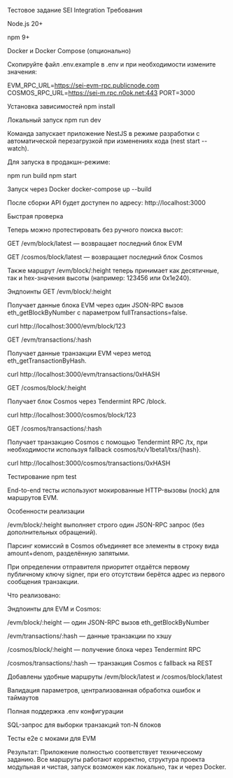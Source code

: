 Тестовое задание SEI Integration
Требования

Node.js 20+

npm 9+

Docker и Docker Compose (опционально)

Скопируйте файл .env.example в .env и при необходимости измените значения:

EVM_RPC_URL=https://sei-evm-rpc.publicnode.com
COSMOS_RPC_URL=https://sei-m.rpc.n0ok.net:443
PORT=3000

Установка зависимостей
npm install

Локальный запуск
npm run dev


Команда запускает приложение NestJS в режиме разработки с автоматической перезагрузкой при изменениях кода (nest start --watch).

Для запуска в продакшн-режиме:

npm run build
npm start

Запуск через Docker
docker-compose up --build


После сборки API будет доступен по адресу: http://localhost:3000

Быстрая проверка

Теперь можно протестировать без ручного поиска высот:

GET /evm/block/latest — возвращает последний блок EVM

GET /cosmos/block/latest — возвращает последний блок Cosmos

Также маршрут /evm/block/:height теперь принимает как десятичные, так и hex-значения высоты (например: 123456 или 0x1e240).

Эндпоинты
GET /evm/block/:height

Получает данные блока EVM через один JSON-RPC вызов eth_getBlockByNumber с параметром fullTransactions=false.

curl http://localhost:3000/evm/block/123

GET /evm/transactions/:hash

Получает данные транзакции EVM через метод eth_getTransactionByHash.

curl http://localhost:3000/evm/transactions/0xHASH

GET /cosmos/block/:height

Получает блок Cosmos через Tendermint RPC /block.

curl http://localhost:3000/cosmos/block/123

GET /cosmos/transactions/:hash

Получает транзакцию Cosmos с помощью Tendermint RPC /tx, при необходимости используя fallback cosmos/tx/v1beta1/txs/{hash}.

curl http://localhost:3000/cosmos/transactions/0xHASH

Тестирование
npm test


End-to-end тесты используют мокированные HTTP-вызовы (nock) для маршрутов EVM.

Особенности реализации

/evm/block/:height выполняет строго один JSON-RPC запрос (без дополнительных обращений).

Парсинг комиссий в Cosmos объединяет все элементы в строку вида amount+denom, разделённую запятыми.

При определении отправителя приоритет отдаётся первому публичному ключу signer, при его отсутствии берётся адрес из первого сообщения транзакции.

Что реализовано:

Эндпоинты для EVM и Cosmos:

/evm/block/:height — один JSON-RPC вызов eth_getBlockByNumber

/evm/transactions/:hash — данные транзакции по хэшу

/cosmos/block/:height — получение блока через Tendermint RPC

/cosmos/transactions/:hash — транзакция Cosmos с fallback на REST

Добавлены удобные маршруты /evm/block/latest и /cosmos/block/latest

Валидация параметров, централизованная обработка ошибок и таймаутов

Полная поддержка .env конфигурации

SQL-запрос для выборки транзакций топ-N блоков

Тесты e2e с моками для EVM

Результат:
Приложение полностью соответствует техническому заданию.
Все маршруты работают корректно, структура проекта модульная и чистая, запуск возможен как локально, так и через Docker.